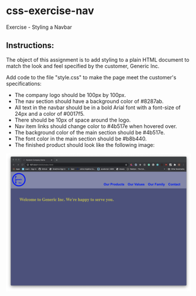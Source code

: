 # css-exercise-nav
Exercise - Styling a Navbar

## Instructions:
The object of this assignment is to add styling to a plain HTML document to match the look and feel specified by the customer, Generic Inc.

Add code to the file "style.css" to make the page meet the customer's specifications:

- The company logo should be 100px by 100px.
- The nav section should have a background color of #8287ab.
- All text in the navbar should be in a bold Arial font with a font-size of 24px and a color of #0017f5.
- There should be 10px of space around the  logo.
- Nav item links should change color to #4b517e when hovered over.
- The background color of the main section should be #4b517e.
- The font color in the main section should be #b8b440.
- The finished product should look like the following image:
<img src="./Solution Image.png" alt="Solution">
